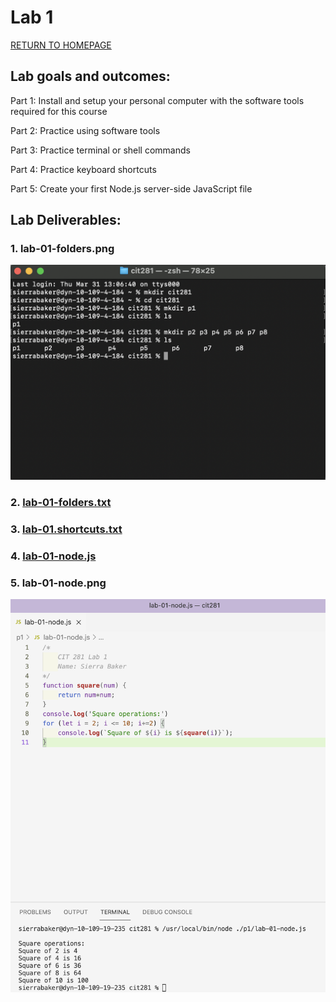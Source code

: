 # Lab 1

[RETURN TO HOMEPAGE](https://sierrabakerr.github.io/)

## Lab goals and outcomes:

Part 1: Install and setup your personal computer with the software tools required for this course

Part 2: Practice using software tools

Part 3: Practice terminal or shell commands

Part 4: Practice keyboard shortcuts

Part 5: Create your first Node.js server-side JavaScript file



## Lab Deliverables:

### 1. lab-01-folders.png
![lab-01-folders.png](lab-01-folders.png)

### 2. [lab-01-folders.txt](lab-01-folders.txt)

### 3. [lab-01.shortcuts.txt](lab-01-shortcuts.txt)

### 4. [lab-01-node.js](lab-01-node.js)

### 5. lab-01-node.png
![lab-01-node.png](lab-01-node.png)
